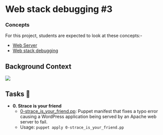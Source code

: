 # Web stack debugging #3

<h3>Concepts</h3>

For this project, students are expected to look at these concepts:-

<ul>
<li><a href="https://alx-intranet.hbtn.io/concepts/17">Web Server</a></li>
<li><a href="https://alx-intranet.hbtn.io/concepts/68">Web stack debugging</a></li>
</ul>

<h2>Background Context</h2>

<img src="https://s3.amazonaws.com/intranet-projects-files/holbertonschool-sysadmin_devops/293/d42WuBh.png">


## Tasks :page_with_curl:

* **0. Strace is your friend**
  * [0-strace_is_your_friend.pp](./0-strace_is_your_friend.pp): Puppet manifest
  that fixes a typo error causing a WordPress application being served by an Apache
  web server to fail.
  * Usage: `puppet apply 0-strace_is_your_friend.pp`
